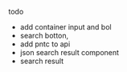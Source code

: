 todo

- add container input and bol
- search botton,
- add pntc to api
- json search result component
- search result
